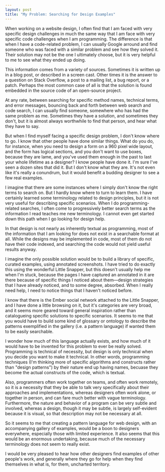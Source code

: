 ```yaml
---
layout: post
title: "My Problem: Searching for Design Examples"
---
```


When working on a website design, I often find that I am faced with very specific design challenges
in much the same way that I am face with very specific code challenges when I am programming. The
difference is that when I have a code-related problem, I can usually Google arround and find someone
who was faced with a similar problem and see how they solved it. Their solution may not be the one
I ultimately choose, but it is very helpful to me to see what they ended up doing.

This information comes from a variety of sources. Sometimes it is written up in a blog post, or
described in a screen cast. Other times it is the answer to a question on Stack Overflow, a post
to a mailing list, a bug report, or a patch. Perhaps the most common case of all is that the
solution is found embedded in the source code of an open-source project.

At any rate, between searching for specific method names, technical terms, and error messages,
bouncing back and forth between web search and code search, I can usually find someone, somewhere
who has had the same problem as me. Sometimes they have a solution, and sometimes they don't, but
it is almost always worthwhile to find that person, and hear what they have to say.

But when I find myself facing a specific design problem, I don't know where to go. I know that other
people have done similar things. What do you do, for instance, when you need to design a form on a
960 pixel wide layout, and the form has logical sections, and you don't want to use boxes, because
they are lame, and you've used them enough in the past to last your whole lifetime as a designer?
I know people have done it. I'm sure I've seen a dozen sites that did it. But I don't know what they
are. It's not even like it's really a conundrum, but it would benefit a budding designer to see a
few real examples.

I imagine that there are some instances where I simply don't know the right terms to search on. But
I hardly know where to turn to learn them. I have certainly learned some terminology related to design
principles, but it is not very useful for describing specific scenarios. When I do programming-related
searches, I often come to progressively better search terms as the information I read teaches me new
terminology. I cannot even get started down this path when I go looking for design help.

In that design is not nearly as inherently textual as programming, most of the information that I am
looking for does not exist in a searchable format at all. While the designs may be implemented in code,
most of them do not have their code indexed, and searching the code would not yield useful results anyway.

I imagine the only possible solution would be to build a library of specific, curated examples, using
annotated screenshots. I have tried to do exactly this using the wonderful Little Snapper, but this 
doesn't usually help me when I'm stuck, because the pages I have captured an annotated in it are there
because of specific things I noticed about them&mdash;design strategies that I have already noticed,
and to some degree, absorbed. When I really need help, I need to notice things that I haven't noticed
before.

I know that there is the Ember social network attached to the Little Snapper, and I have done a little
browsing on it, but it's categories are very broad, and it seems more geared toward general inspiration
rather than catalogueing specific solutions to specific scenarios. It seems to me that you would have to
build some kind of glossary or ontology to describe the patterns exemplified in the gallery (i.e. a pattern
language) if wanted them to be easily searchable.

I wonder how much of this language actually exists, and how much of it would have to be invented for this
problem to ever be really solved. Programming is technical of necessity, but design is only technical
when you decide you want to make it technical. In other words, programming techniques (I'm thinking more of
specific algorithms and constructs rather than "design patterns") by their nature end up having names, becuase
they become the actual constructs of the code, which is textual.

Also, programmers often work together on teams, and often work remotely, so it is a necessity that they be able to
talk very specifically about their approaches and implementations, whereas designers often work alone, or
together in person, and can fare much better with vague terminology. Furthermore, the nature and behavior
of a program can be very subtle and involved, whereas a design, though it may be subtle, is largely self-evident
because it is visual, so that description may not be necessary at all.

So it seems to me that creating a pattern language for web design, with an accompanying gallery of examples, would
be a boon to designers everywhere, especially those with limited experience. It also seems that this would be an
enormous undertaking, because much of the necessary terminology does not seem to really exist.

I would be very pleased to hear how other designers find examples of other people's work, and generally where they
go for help when they find themselves in what is, for them, uncharted territory.

